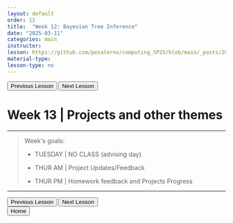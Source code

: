 ```yaml
---
layout: default
order: 12
title:  "Week 12: Bayesian Tree Inference"
date: "2025-03-11"
categories: main
instructor: 
lesson: https://github.com/pesalerno/computing_SP25/blob/main/_posts/2025-02-25-7_Week_7.md
material-type: 
lesson-type: no
---
```


<a href="https://pesalerno.github.io/computing_SP25/main/2025/03/11/11_Week_11.html"><button>Previous Lesson</button></a>   <a href="https://pesalerno.github.io/computing_SP25/main/2025/04/08/13_Week_13.html"><button>Next Lesson</button></a>  

# Week 13 | Projects and other themes

------------
>Week's goals: 
>
>- TUESDAY | NO CLASS (advising day)
>
>- THUR AM | Project Updates/Feedback
>
>- THUR PM | Homework feedback and Projects Progress
>
--------------

<a href="https://pesalerno.github.io/computing_SP25/main/2025/03/11/11_Week_11.html"><button>Previous Lesson</button></a>   <a href="https://pesalerno.github.io/computing_SP25/main/2025/04/08/13_Week_13.html"><button>Next Lesson</button></a>  
<a href="https://pesalerno.github.io/computing_SP25/"><button>Home</button></a>  